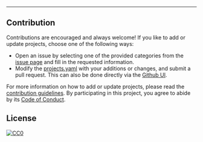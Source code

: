 
---

## Contribution

Contributions are encouraged and always welcome! If you like to add or update projects, choose one of the following ways:

- Open an issue by selecting one of the provided categories from the [issue page](https://github.com/WAVI-ice-sheet-model/example-registry/issues/new/choose) and fill in the requested information.
- Modify the [projects.yaml](https://github.com/WAVI-ice-sheet-model/example-registry/blob/main/projects.yaml) with your additions or changes, and submit a pull request. This can also be done directly via the [Github UI](https://github.com/WAVI-ice-sheet-model/example-registry/edit/main/projects.yaml).

For more information on how to add or update projects, please read the [contribution guidelines](https://github.com/WAVI-ice-sheet-model/example-registry/blob/main/CONTRIBUTING.md). By participating in this project, you agree to abide by its [Code of Conduct](https://github.com/WAVI-ice-sheet-model/example-registry/blob/main/.github/CODE_OF_CONDUCT.md).

## License

[![CC0](https://mirrors.creativecommons.org/presskit/buttons/88x31/svg/by-sa.svg)](https://creativecommons.org/licenses/by-sa/4.0/)
